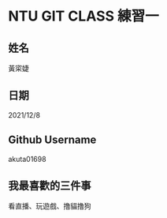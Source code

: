 # NTU GIT CLASS 練習一

姓名
----
黃寀婕

日期
----
2021/12/8

Github Username
---------------
akuta01698

我最喜歡的三件事
---------------

看直播、玩遊戲、撸貓撸狗